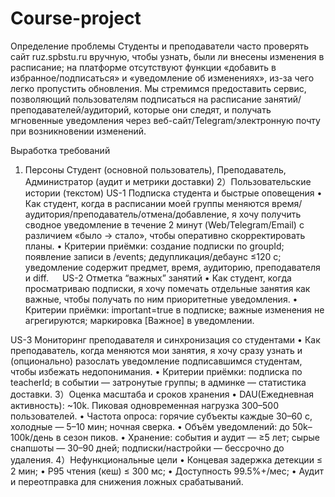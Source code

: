 # Course-project
Определение проблемы
Студенты и преподаватели часто проверять сайт ruz.spbstu.ru вручную, чтобы узнать,
были ли внесены изменения в расписание; на платформе отсутствуют функции «добавить в избранное/подписаться» и «уведомление об изменениях»,
из-за чего легко пропустить обновления. Мы стремимся предоставить сервис,
позволяющий пользователям подписаться на расписание занятий/преподавателей/аудиторий,
которые они следят, и получать мгновенные уведомления через веб-сайт/Telegram/электронную почту при возникновении изменений.

Выработĸа требований
1)	Персоны
    Студент (основной пользователь),
    Преподаватель,
    Администратор (аудит и метрики доставки)
2）Пользовательские истории (текстом)
   US-1 Подписка студента и быстрые оповещения
   •	Как студент, когда в расписании моей группы меняются время/аудитория/преподаватель/отмена/добавление, я хочу получить сводное уведомление в течение 2 минут (Web/Telegram/Email) с различием «было → стало», чтобы оперативно скорректировать планы.
   •	Критерии приёмки: создание подписки по groupId; появление записи в /events; дедупликация/дебаунс ≤120 c; уведомление содержит предмет, время, аудиторию, преподавателя и diff.
 
   US-2 Отметка “важных” занятий
   •	Как студент, когда просматриваю подписки, я хочу помечать отдельные занятия как важные, чтобы получать по ним приоритетные уведомления.
   •	Критерии приёмки: important=true в подписке; важные изменения не агрегируются; маркировка [Важное] в уведомлении.

   US-3 Мониторинг преподавателя и синхронизация со студентами
   •	Как преподаватель, когда меняются мои занятия, я хочу сразу узнать и (опционально) разослать уведомление подписавшимся студентам, чтобы избежать недопонимания.
   •	Критерии приёмки: подписка по teacherId; в событии — затронутые группы; в админке — статистика доставки.
3）Оценка масштаба и сроков хранения
   •	DAU(Ежедневная активность): ~10k. Пиковая одновременная нагрузка 300–500 пользователей.
   •	Частота опроса: горячие субъекты каждые 30–60 с, холодные — 5–10 мин; ночная сверка.
   •	Объём уведомлений: до 50k–100k/день в сезон пиков.
   •	Хранение: события и аудит — ≥5 лет; сырые снапшоты — 30–90 дней; подписки/настройки — бессрочно до удаления.
4）Нефункциональные цели
   •	Концевая задержка детекции ≤ 2 мин;
   •	P95 чтения (кеш) ≤ 300 мс;
   •	Доступность 99.5%+/мес;
   •	Аудит и переотправка для снижения ложных срабатываний.
